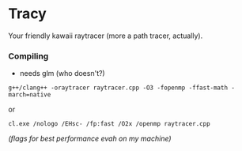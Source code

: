# Tracy #

Your friendly kawaii raytracer (more a path tracer, actually).

### Compiling ###

* needs glm (who doesn't?)

`g++/clang++ -oraytracer raytracer.cpp -O3 -fopenmp -ffast-math -march=native`

or

`cl.exe /nologo /EHsc- /fp:fast /O2x /openmp raytracer.cpp`

*(flags for best performance evah on my machine)*

